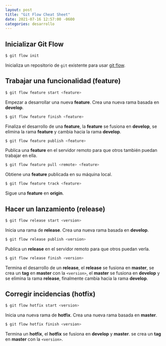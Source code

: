 ```yaml
---
layout: post
title: "Git Flow Cheat Sheet"
date: 2021-07-16 12:57:00 -0600
categories: desarrollo
---
```


## Inicializar Git Flow

```bash
$ git flow init
```

Inicializa un repositorio de `git` existente para usar [git flow](https://danielkummer.github.io/git-flow-cheatsheet/).

## Trabajar una funcionalidad (feature)

```bash
$ git flow feature start <feature>
```

Empezar a desarrollar una nueva **feature**. Crea una nueva rama basada en **develop**.

```bash
$ git flow feature finish <feature>
```

Finaliza el desarrollo de una **feature**, la **feature** se fusiona en **develop**, se elimina la rama **feature** y cambia hacia la rama **develop**.

```bash
$ git flow feature publish <feature>
```

Publica una **feature** en el servidor remoto para que otros también puedan trabajar en ella.

```bash
$ git flow feature pull <remote> <feature>
```

Obtiene una **feature** publicada en su máquina local.

```bash
$ git flow feature track <feature>
```

Sigue una **feature** en **origin**. 

## Hacer un lanzamiento (release)

```bash
$ git flow release start <version>
```

Inicia una rama de **release**. Crea una nueva rama basada en **develop**. 

```bash
$ git flow release publish <version>
```

Publica un **release** en el servidor remoto para que otros puedan verla.

```bash
$ git flow release finish <version>
```

Termina el desarrollo de un **release**, el **release** se fusiona en **master**, se crea un **tag** en **master** con la `<version>`, el **master** se fusiona en **develop** y se elimina la rama **release**, finalmente cambia hacia la rama **develop**.

## Corregir incidencias (hotfix)

```bash
$ git flow hotfix start <version>
```

Inicia una nueva rama de **hotfix**. Crea una nueva rama basada en **master**.

```bash
$ git flow hotfix finish <version>
```

Termina un **hotfix**, el **hotfix** se fusiona en **develop** y **master**. se crea un **tag** en **master** con la `<version>`.
